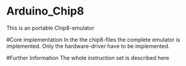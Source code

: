 # Arduino_Chip8
This is an portable Chip8-emulator

#Core implementation
In the the chip8-files the complete emulator is implemented. Only the hardware-driver have to be implemented.


#Further Information
The whole instruction set is described here
